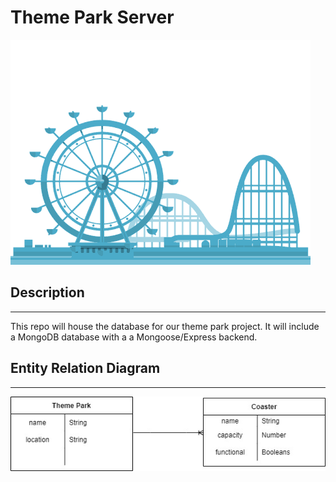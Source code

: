 # Theme Park Server

![Theme parkimage](/assests/GTY.gif)

## Description
***

This repo will house the database for our theme park project. It will include a MongoDB database with a a Mongoose/Express backend.

## Entity Relation Diagram
***

![ERD](/assests/ERD.jpg) 

